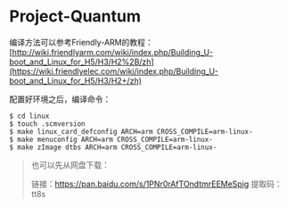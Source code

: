 # Project-Quantum

编译方法可以参考Friendly-ARM的教程：[http://wiki.friendlyarm.com/wiki/index.php/Building_U-boot_and_Linux_for_H5/H3/H2%2B/zh](https://wiki.friendlyelec.com/wiki/index.php/Building_U-boot_and_Linux_for_H5/H3/H2+/zh)

配置好环境之后，编译命令：

```
$ cd linux
$ touch .scmversion
$ make linux_card_defconfig ARCH=arm CROSS_COMPILE=arm-linux-
$ make menuconfig ARCH=arm CROSS_COMPILE=arm-linux-
$ make zImage dtbs ARCH=arm CROSS_COMPILE=arm-linux-
```

> 也可以先从网盘下载：
>
> 链接：https://pan.baidu.com/s/1PNr0rAfTOndtmrEEMeSpig 
> 提取码：tt8s 
